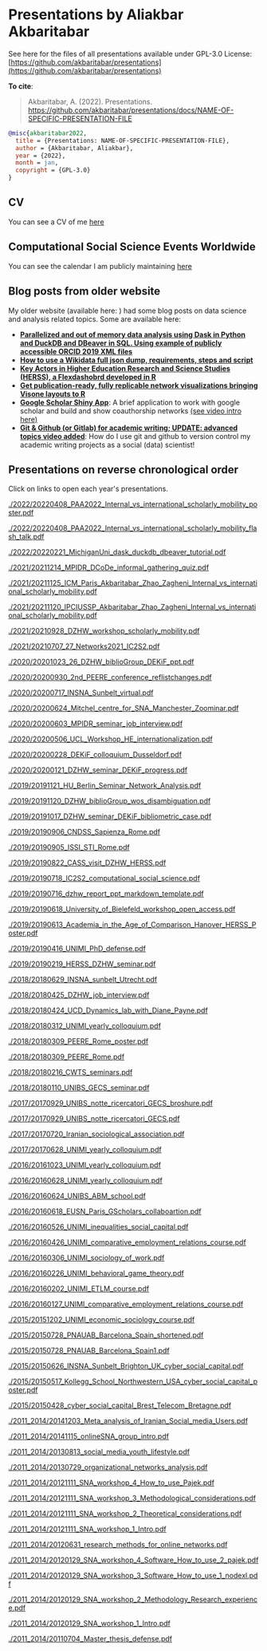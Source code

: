 # Presentations by Aliakbar Akbaritabar 

See here for the files of all presentations available under GPL-3.0 License: [https://github.com/akbaritabar/presentations](https://github.com/akbaritabar/presentations) 

**To cite**:

> Akbaritabar, A. (2022). Presentations. https://github.com/akbaritabar/presentations/docs/NAME-OF-SPECIFIC-PRESENTATION-FILE

```bibtex
@misc{akbaritabar2022,
  title = {Presentations: NAME-OF-SPECIFIC-PRESENTATION-FILE},
  author = {Akbaritabar, Aliakbar},
  year = {2022},
  month = jan,
  copyright = {GPL-3.0}
}
```

## CV
You can see a CV of me [here](./CV_MD/Aliakbar_Akbaritabar_CV.html)

## Computational Social Science Events Worldwide
You can see the calendar I am publicly maintaining [here](./CV_MD/CSS_events_calendar.html)

## Blog posts from older website
My older website (available here: ) had some blog posts on data science and analysis related topics. Some are available here:

<ul>
<li><a href="./CV_MD/out_of_memory_ETL.html"><strong>Parallelized and out of memory data analysis using Dask in Python and DuckDB and DBeaver in SQL. Using example of publicly accessible ORCID 2019 XML files</strong></a></li>
<li><a href="./CV_MD/How_to_use_a_Wikidata_dump.html"><strong>How to use a Wikidata full json dump, requirements, steps and script</strong></a></li>
<li><a href="./CV_MD/herss_world_map_flexdashboard.html"><strong>Key Actors in Higher Education Research and Science Studies (HERSS), a Flexdashobrd developed in R</strong></a></li>
<li><a href="./CV_MD/replicable_network_vis.html"><strong>Get publication-ready, fully replicable network visualizations bringing Visone layouts to R</strong></a></li>
<li><a href="./CV_MD/gScholarShinyApp.html"><strong>Google Scholar Shiny App</strong></a>: A brief application to work with google scholar and build and show coauthorship networks <a href="https://www.youtube.com/watch?v=NZ5WdBnZ-CE">(see video intro here)</a></li>
<li><a href="./CV_MD/git_github_for_academic_writing.html"><strong>Git &amp; Github (or Gitlab) for academic writing; UPDATE: advanced topics video added</strong></a>: How do I use git and github to version control my academic writing projects as a social (data) scientist!</li>
</ul>


## Presentations on reverse chronological order

Click on links to open each year's presentations.

<!-- pdfs here -->

[./2022/20220408_PAA2022_Internal_vs_international_scholarly_mobility_poster.pdf](./2022.html)

[./2022/20220408_PAA2022_Internal_vs_international_scholarly_mobility_flash_talk.pdf](./2022.html)

[./2022/20220221_MichiganUni_dask_duckdb_dbeaver_tutorial.pdf](./2022.html)

[./2021/20211214_MPIDR_DCoDe_informal_gathering_quiz.pdf](./2021.html)

[./2021/20211125_ICM_Paris_Akbaritabar_Zhao_Zagheni_Internal_vs_international_scholarly_mobility.pdf](./2021.html)

[./2021/20211120_IPCIUSSP_Akbaritabar_Zhao_Zagheni_Internal_vs_international_scholarly_mobility.pdf](./2021.html)

[./2021/20210928_DZHW_workshop_scholarly_mobility.pdf](./2021.html)

[./2021/20210707_27_Networks2021_IC2S2.pdf](./2021.html)

[./2020/20201023_26_DZHW_biblioGroup_DEKiF_ppt.pdf](./2020.html)

[./2020/20200930_2nd_PEERE_conference_reflistchanges.pdf](./2020.html)

[./2020/20200717_INSNA_Sunbelt_virtual.pdf](./2020.html)

[./2020/20200624_Mitchel_centre_for_SNA_Manchester_Zoominar.pdf](./2020.html)

[./2020/20200603_MPIDR_seminar_job_interview.pdf](./2020.html)

[./2020/20200506_UCL_Workshop_HE_internationalization.pdf](./2020.html)

[./2020/20200228_DEKiF_colloquium_Dusseldorf.pdf](./2020.html)

[./2020/20200121_DZHW_seminar_DEKiF_progress.pdf](./2020.html)

[./2019/20191121_HU_Berlin_Seminar_Network_Analysis.pdf](./2019.html)

[./2019/20191120_DZHW_biblioGroup_wos_disambiguation.pdf](./2019.html)

[./2019/20191017_DZHW_seminar_DEKiF_bibliometric_case.pdf](./2019.html)

[./2019/20190906_CNDSS_Sapienza_Rome.pdf](./2019.html)

[./2019/20190905_ISSI_STI_Rome.pdf](./2019.html)

[./2019/20190822_CASS_visit_DZHW_HERSS.pdf](./2019.html)

[./2019/20190718_IC2S2_computational_social_science.pdf](./2019.html)

[./2019/20190716_dzhw_report_ppt_markdown_template.pdf](./2019.html)

[./2019/20190618_University_of_Bielefeld_workshop_open_access.pdf](./2019.html)

[./2019/20190613_Academia_in_the_Age_of_Comparison_Hanover_HERSS_Poster.pdf](./2019.html)

[./2019/20190416_UNIMI_PhD_defense.pdf](./2019.html)

[./2019/20190219_HERSS_DZHW_seminar.pdf](./2019.html)

[./2018/20180629_INSNA_sunbelt_Utrecht.pdf](./2018.html)

[./2018/20180425_DZHW_job_interview.pdf](./2018.html)

[./2018/20180424_UCD_Dynamics_lab_with_Diane_Payne.pdf](./2018.html)

[./2018/20180312_UNIMI_yearly_colloquium.pdf](./2018.html)

[./2018/20180309_PEERE_Rome_poster.pdf](./2018.html)

[./2018/20180309_PEERE_Rome.pdf](./2018.html)

[./2018/20180216_CWTS_seminars.pdf](./2018.html)

[./2018/20180110_UNIBS_GECS_seminar.pdf](./2018.html)

[./2017/20170929_UNIBS_notte_ricercatori_GECS_broshure.pdf](./2017.html)

[./2017/20170929_UNIBS_notte_ricercatori_GECS.pdf](./2017.html)

[./2017/20170720_Iranian_sociological_association.pdf](./2017.html)

[./2017/20170628_UNIMI_yearly_colloquium.pdf](./2017.html)

[./2016/20161023_UNIMI_yearly_colloquium.pdf](./2016.html)

[./2016/20160628_UNIMI_yearly_colloquium.pdf](./2016.html)

[./2016/20160624_UNIBS_ABM_school.pdf](./2016.html)

[./2016/20160618_EUSN_Paris_GScholars_collaboartion.pdf](./2016.html)

[./2016/20160526_UNIMI_inequalities_social_capital.pdf](./2016.html)

[./2016/20160426_UNIMI_comparative_employment_relations_course.pdf](./2016.html)

[./2016/20160306_UNIMI_sociology_of_work.pdf](./2016.html)

[./2016/20160226_UNIMI_behavioral_game_theory.pdf](./2016.html)

[./2016/20160202_UNIMI_ETLM_course.pdf](./2016.html)

[./2016/20160127_UNIMI_comparative_employment_relations_course.pdf](./2016.html)

[./2015/20151202_UNIMI_economic_sociology_course.pdf](./2015.html)

[./2015/20150728_PNAUAB_Barcelona_Spain_shortened.pdf](./2015.html)

[./2015/20150728_PNAUAB_Barcelona_Spain1.pdf](./2015.html)

[./2015/20150626_INSNA_Sunbelt_Brighton_UK_cyber_social_capital.pdf](./2015.html)

[./2015/20150517_Kollegg_School_Northwestern_USA_cyber_social_capital_poster.pdf](./2015.html)

[./2015/20150428_cyber_social_capital_Brest_Telecom_Bretagne.pdf](./2015.html)

[./2011_2014/20141203_Meta_analysis_of_Iranian_Social_media_Users.pdf](./2011_2014.html)

[./2011_2014/20141115_onlineSNA_group_intro.pdf](./2011_2014.html)

[./2011_2014/20130813_social_media_youth_lifestyle.pdf](./2011_2014.html)

[./2011_2014/20130729_organizational_networks_analysis.pdf](./2011_2014.html)

[./2011_2014/20121111_SNA_workshop_4_How_to_use_Pajek.pdf](./2011_2014.html)

[./2011_2014/20121111_SNA_workshop_3_Methodological_considerations.pdf](./2011_2014.html)

[./2011_2014/20121111_SNA_workshop_2_Theoretical_considerations.pdf](./2011_2014.html)

[./2011_2014/20121111_SNA_workshop_1_Intro.pdf](./2011_2014.html)

[./2011_2014/20120631_research_methods_for_online_networks.pdf](./2011_2014.html)

[./2011_2014/20120129_SNA_workshop_4_Software_How_to_use_2_pajek.pdf](./2011_2014.html)

[./2011_2014/20120129_SNA_workshop_3_Software_How_to_use_1_nodexl.pdf](./2011_2014.html)

[./2011_2014/20120129_SNA_workshop_2_Methodology_Research_experience.pdf](./2011_2014.html)

[./2011_2014/20120129_SNA_workshop_1_Intro.pdf](./2011_2014.html)

[./2011_2014/20110704_Master_thesis_defense.pdf](./2011_2014.html)


